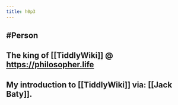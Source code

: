 ```yaml
---
title: h0p3
---
```


## #Person

## The king of [[TiddlyWiki]] @ https://philosopher.life

## My introduction to [[TiddlyWiki]] via: [[Jack Baty]].
